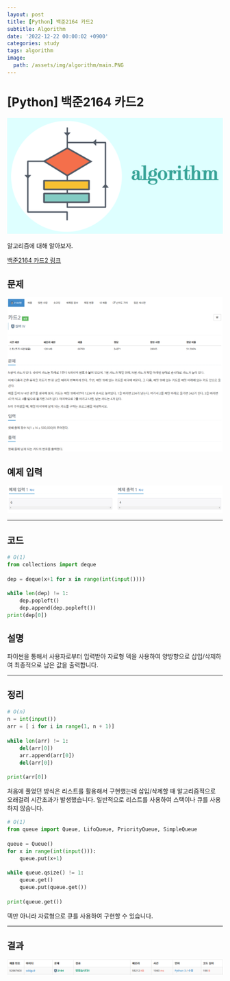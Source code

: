 ```yaml
---
layout: post
title: [Python] 백준2164 카드2
subtitle: Algorithm
date: '2022-12-22 00:00:02 +0900'
categories: study
tags: algorithm
image:
  path: /assets/img/algorithm/main.PNG
---
```


# [Python] 백준2164 카드2

![사진](/assets/img/algorithm/main.PNG)

알고리즘에 대해 알아보자.

[백준2164 카드2 링크](https://www.acmicpc.net/problem/2164)

<!--more-->

## 문제
![문제](/assets/img/algorithm/221223/문제-카드2.PNG)

## 예제 입력
![예제](/assets/img/algorithm/221223/예제-카드2.PNG)

---

## 코드
```Python
# O(1)
from collections import deque

dep = deque(x+1 for x in range(int(input())))

while len(dep) != 1:
    dep.popleft()
    dep.append(dep.popleft())
print(dep[0])
```
## 설명
파이썬을 통해서 사용자로부터 입력받아 자료형 덱을 사용하여 양방향으로 삽입/삭제하여 최종적으로 남은 값을 출력합니다. <br>

---

## 정리
```Python
# O(n)
n = int(input())
arr = [ i for i in range(1, n + 1)]

while len(arr) != 1:
    del(arr[0])
    arr.append(arr[0])
    del(arr[0])
    
print(arr[0])
```
처음에 풀었던 방식은 리스트를 활용해서 구현했는데 삽입/삭제할 때 알고리즘적으로 오래걸려 시간초과가 발생했습니다. 일반적으로 리스트를 사용하여 스택이나 큐를 사용하지 않습니다. <br>

```Python
# O(1)
from queue import Queue, LifoQueue, PriorityQueue, SimpleQueue

queue = Queue()
for x in range(int(input())):
    queue.put(x+1)
        
while queue.qsize() != 1:
    queue.get()
    queue.put(queue.get())
    
print(queue.get())
```
덱만 아니라 자료형으로 큐를 사용하여 구현할 수 있습니다. <br>

---

## 결과
![결과](/assets/img/algorithm/221223/결과-카드2.PNG)